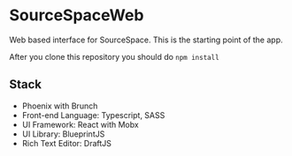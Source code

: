 # SourceSpaceWeb

Web based interface for SourceSpace.
This is the starting point of the app.

After you clone this repository you should do `npm install`

## Stack 

  * Phoenix with Brunch
  * Front-end Language: Typescript, SASS
  * UI Framework: React with Mobx
  * UI Library: BlueprintJS
  * Rich Text Editor: DraftJS 
